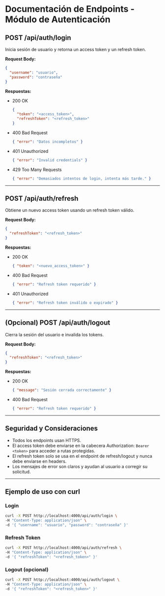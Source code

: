 # Documentación de Endpoints - Módulo de Autenticación

## POST /api/auth/login
Inicia sesión de usuario y retorna un access token y un refresh token.

**Request Body:**
```json
{
  "username": "usuario",
  "password": "contraseña"
}
```

**Respuestas:**
- 200 OK
  ```json
  {
    "token": "<access_token>",
    "refreshToken": "<refresh_token>"
  }
  ```
- 400 Bad Request
  ```json
  { "error": "Datos incompletos" }
  ```
- 401 Unauthorized
  ```json
  { "error": "Invalid credentials" }
  ```
- 429 Too Many Requests
  ```json
  { "error": "Demasiados intentos de login, intenta más tarde." }
  ```

---

## POST /api/auth/refresh
Obtiene un nuevo access token usando un refresh token válido.

**Request Body:**
```json
{
  "refreshToken": "<refresh_token>"
}
```

**Respuestas:**
- 200 OK
  ```json
  { "token": "<nuevo_access_token>" }
  ```
- 400 Bad Request
  ```json
  { "error": "Refresh token requerido" }
  ```
- 401 Unauthorized
  ```json
  { "error": "Refresh token inválido o expirado" }
  ```

---

## (Opcional) POST /api/auth/logout
Cierra la sesión del usuario e invalida los tokens.

**Request Body:**
```json
{
  "refreshToken": "<refresh_token>"
}
```

**Respuestas:**
- 200 OK
  ```json
  { "message": "Sesión cerrada correctamente" }
  ```
- 400 Bad Request
  ```json
  { "error": "Refresh token requerido" }
  ```

---

## Seguridad y Consideraciones
- Todos los endpoints usan HTTPS.
- El access token debe enviarse en la cabecera Authorization: `Bearer <token>` para acceder a rutas protegidas.
- El refresh token solo se usa en el endpoint de refresh/logout y nunca debe enviarse en headers.
- Los mensajes de error son claros y ayudan al usuario a corregir su solicitud.

---

## Ejemplo de uso con curl

### Login
```bash
curl -X POST http://localhost:4000/api/auth/login \
-H "Content-Type: application/json" \
-d '{ "username": "usuario", "password": "contraseña" }'
```

### Refresh Token
```bash
curl -X POST http://localhost:4000/api/auth/refresh \
-H "Content-Type: application/json" \
-d '{ "refreshToken": "<refresh_token>" }'
```

### Logout (opcional)
```bash
curl -X POST http://localhost:4000/api/auth/logout \
-H "Content-Type: application/json" \
-d '{ "refreshToken": "<refresh_token>" }'
```

